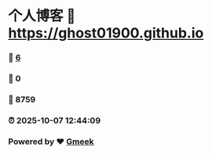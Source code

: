 # 个人博客 :link: https://ghost01900.github.io 
### :page_facing_up: [6](https://ghost01900.github.io/tag.html) 
### :speech_balloon: 0 
### :hibiscus: 8759 
### :alarm_clock: 2025-10-07 12:44:09 
### Powered by :heart: [Gmeek](https://github.com/Meekdai/Gmeek)
